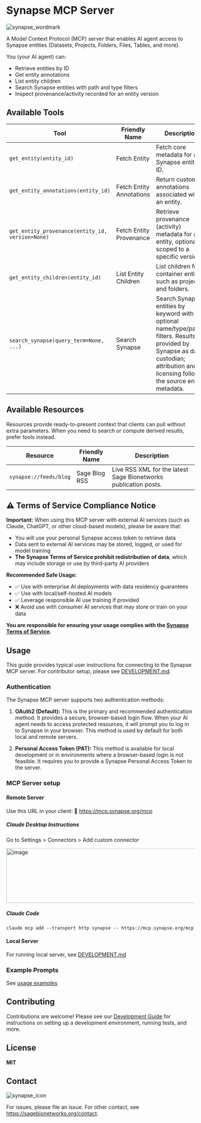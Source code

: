 # Synapse MCP Server

![synapse_wordmark](https://github.com/user-attachments/assets/7baf44ab-1b77-482d-b96f-84d3cb1dbdc9)

A Model Context Protocol (MCP) server that enables AI agent access to Synapse entities (Datasets, Projects, Folders, Files, Tables, and more).

You (your AI agent) can:
- Retrieve entities by ID
- Get entity annotations
- List entity children
- Search Synapse entities with path and type filters
- Inspect provenance/activity recorded for an entity version

## Available Tools

| Tool | Friendly Name | Description |
| --- | --- | --- |
| `get_entity(entity_id)` | Fetch Entity | Fetch core metadata for a Synapse entity by ID. |
| `get_entity_annotations(entity_id)` | Fetch Entity Annotations | Return custom annotations associated with an entity. |
| `get_entity_provenance(entity_id, version=None)` | Fetch Entity Provenance | Retrieve provenance (activity) metadata for an entity, optionally scoped to a specific version. |
| `get_entity_children(entity_id)` | List Entity Children | List children for container entities such as projects and folders. |
| `search_synapse(query_term=None, ...)` | Search Synapse | Search Synapse entities by keyword with optional name/type/parent filters. Results are provided by Synapse as data custodian; attribution and licensing follow the source entity metadata. |

## Available Resources

Resources provide ready-to-present context that clients can pull without extra parameters. When you need to search or compute derived results, prefer tools instead.

| Resource | Friendly Name | Description |
| --- | --- | --- |
| `synapse://feeds/blog` | Sage Blog RSS | Live RSS XML for the latest Sage Bionetworks publication posts. |

## ⚠️ Terms of Service Compliance Notice

**Important:** When using this MCP server with external AI services (such as Claude, ChatGPT, or other cloud-based models), please be aware that:

- You will use your personal Synapse access token to retrieve data
- Data sent to external AI services may be stored, logged, or used for model training
- **The Synapse Terms of Service prohibit redistribution of data**, which may include storage or use by third-party AI providers

**Recommended Safe Usage:**
- ✅ Use with enterprise AI deployments with data residency guarantees
- ✅ Use with local/self-hosted AI models
- ✅ Leverage responsible AI use training if provided
- ❌ Avoid use with consumer AI services that may store or train on your data

**You are responsible for ensuring your usage complies with the [Synapse Terms of Service](https://www.synapse.org/TrustCenter:TermsOfService).**

## Usage

This guide provides typical user instructions for connecting to the Synapse MCP server. For contributor setup, please see [DEVELOPMENT.md](./DEVELOPMENT.md).

### Authentication

The Synapse MCP server supports two authentication methods:

1.  **OAuth2 (Default):** This is the primary and recommended authentication method. It provides a secure, browser-based login flow. When your AI agent needs to access protected resources, it will prompt you to log in to Synapse in your browser. This method is used by default for both local and remote servers.

2.  **Personal Access Token (PAT):** This method is available for local development or in environments where a browser-based login is not feasible. It requires you to provide a Synapse Personal Access Token to the server.

### MCP Server setup

#### Remote Server

Use this URL in your client:
🔌 https://mcp.synapse.org/mcp

##### Claude Desktop Instructions

Go to Settings > Connectors > Add custom connector

<img width="664" height="146" alt="image" src="https://github.com/user-attachments/assets/fcfe54ba-1c1c-4fa8-9bae-c198cffff6ce" />

##### Claude Code

`claude mcp add --transport http synapse -- https://mcp.synapse.org/mcp`

#### Local Server

For running local server, see [DEVELOPMENT.md](./DEVELOPMENT.md)

### Example Prompts

See [usage examples](./doc/usage.md)

## Contributing

Contributions are welcome! Please see our [Development Guide](./DEVELOPMENT.md) for instructions on setting up a development environment, running tests, and more.

## License

 **MIT**

## Contact

![synapse_icon](https://github.com/user-attachments/assets/b629f426-ae1b-4179-87d2-ac2c73419644)

For issues, please file an issue. For other contact, see https://sagebionetworks.org/contact.

